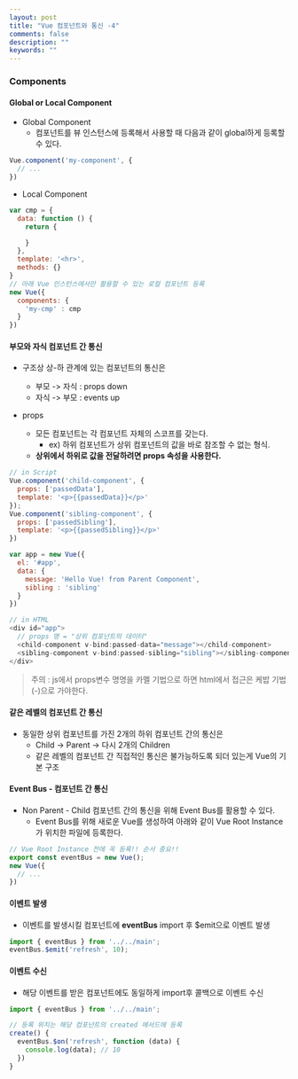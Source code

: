 ```yaml
---
layout: post
title: "Vue 컴포넌트와 통신 -4"
comments: false
description: ""
keywords: ""
---
```


### Components


#### Global or Local Component


- Global Component
  - 컴포넌트를 뷰 인스턴스에 등록해서 사용할 때 다음과 같이 global하게 등록할 수 있다.

```javascript
Vue.component('my-component', {
  // ...
})
```


- Local Component

```javascript
var cmp = {
  data: function () {
    return {

    }
  },
  template: '<hr>',
  methods: {}
}
// 아래 Vue 인스턴스에서만 활용할 수 있는 로컬 컴포넌트 등록
new Vue({
  components: {
    'my-cmp' : cmp
  }
})
```



#### 부모와 자식 컴포넌트 간 통신

- 구조상 상-하 관계에 있는 컴포넌트의 통신은
  - 부모 -> 자식 : props down
  - 자식 -> 부모 : events up


- props
  - 모든 컴포넌트는 각 컴포넌트 자체의 스코프를 갖는다.
    - ex) 하위 컴포넌트가 상위 컴포넌트의 값을 바로 참조할 수 없는 형식.
  - **상위에서 하위로 값을 전달하려면 props 속성을 사용한다.**

```javascript
// in Script
Vue.component('child-component', {
  props: ['passedData'],
  template: '<p>{{passedData}}</p>'
});
Vue.component('sibling-component', {
  props: ['passedSibling'],
  template: '<p>{{passedSibling}}</p>'
})

var app = new Vue({
  el: '#app',
  data: {
    message: 'Hello Vue! from Parent Component',
    sibling : 'sibling'
  }
})

// in HTML
<div id="app">
  // props 명 = "상위 컴포넌트의 데이터"
  <child-component v-bind:passed-data="message"></child-component>
  <sibling-component v-bind:passed-sibling="sibling"></sibling-component>
</div>
```

> 주의 : js에서 props변수 명명을 카멜 기법으로 하면 html에서 접근은 케밥 기법(-)으로 가야한다.




#### 같은 레벨의 컴포넌트 간 통신

- 동일한 상위 컴포넌트를 가진 2개의 하위 컴포넌트 간의 통신은
  - Child -> Parent -> 다시 2개의 Children
  - 같은 레벨의 컴포넌트 간 직접적인 통신은 불가능하도록 되더 있는게 Vue의 기본 구조





#### Event Bus - 컴포넌트 간 통신
- Non Parent - Child 컴포넌트 간의 통신을 위해 Event Bus를 활용할 수 있다.
  - Event Bus를 위해 새로운 Vue를 생성하여 아래와 같이 Vue Root Instance가 위치한 파일에 등록한다.


```javascript
// Vue Root Instance 전에 꼭 등록!! 순서 중요!!
export const eventBus = new Vue();
new Vue({
  // ...
})
```

#### 이벤트 발생
  - 이벤트를 발생시킬 컴포넌트에 **eventBus** import 후 $emit으로 이벤트 발생
```javascript
import { eventBus } from '../../main';
eventBus.$emit('refresh', 10);
```

#### 이벤트 수신
  - 해당 이벤트를 받은 컴포넌트에도 동일하게 import후 콜백으로 이벤트 수신

```javascript
import { eventBus } from '../../main';

// 등록 위치는 해당 컴포넌트의 created 메서드에 등록
create() {
  eventBus.$on('refresh', function (data) {
    console.log(data); // 10
  })
}
```
